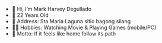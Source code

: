 - 👋 Hi, I’m Mark Harvey Degullado
- 🛂 22 Years Old
- 📍 Address: Sta Maria Laguna sitio bagong silang
- 🧑‍🎤 Hobbies: Watching Movie & Playing Games (mobile/PC)
- 📨 Motto: If it feels like home follow its path

<!---
Harvey080/Harvey080 is a ✨ special ✨ repository because its `README.md` (this file) appears on your GitHub profile.
You can click the Preview link to take a look at your changes.
--->
